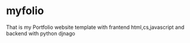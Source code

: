 # myfolio
That is my Portfolio website template with frantend html,cs,javascript and backend with python djnago
